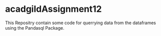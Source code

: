 # acadgildAssignment12
This Repositry contain some code for querrying data from the dataframes using the Pandasql Package.

